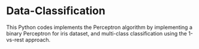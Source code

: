 # Data-Classification
This Python codes implements the Perceptron algorithm by implementing a binary Perceptron for iris dataset, and multi-class classification using the 1-vs-rest approach.
